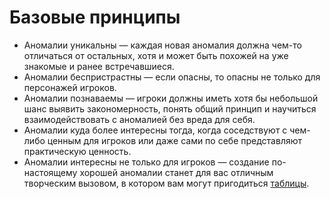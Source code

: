 # Базовые принципы

- Аномалии уникальны — каждая новая аномалия должна чем-то отличаться от остальных, хотя и может быть похожей на уже знакомые и ранее встречавшиеся.
- Аномалии беспристрастны — если опасны, то опасны не только для персонажей игроков.
- Аномалии познаваемы — игроки должны иметь хотя бы небольшой шанс выявить закономерность, понять общий принцип и научиться взаимодействовать с аномалией без вреда для себя.
- Аномалии куда более интересны тогда, когда соседствуют с чем-либо ценным для игроков или даже сами по себе представляют практическую ценность.
- Аномалии интересны не только для игроков — создание по-настоящему хорошей аномалии станет для вас отличным творческим вызовом, в котором вам могут пригодиться [таблицы](anomalies_construction.md).